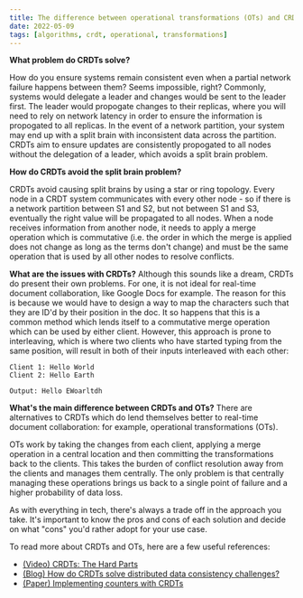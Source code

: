 ```yaml
---
title: The difference between operational transformations (OTs) and CRDTs
date: 2022-05-09
tags: [algorithms, crdt, operational, transformations]
---
```


**What problem do CRDTs solve?**

How do you ensure systems remain consistent even when a partial network failure happens between them? Seems impossible, right? Commonly, systems would delegate a leader and changes would be sent to the leader first. The leader would propogate changes to their replicas, where you will need to rely on network latency in order to ensure the information is propogated to all replicas. In the event of a network partition, your system may end up with a split brain with inconsistent data across the partition. CRDTs aim to ensure updates are consistently propogated to all nodes without the delegation of a leader, which avoids a split brain problem.

**How do CRDTs avoid the split brain problem?**

CRDTs avoid causing split brains by using a star or ring topology<!--QC1-->. Every node in a CRDT system communicates with every other node - so if there is a network partition between S1 and S2, but not between S1 and S3, eventually the right value will be propagated to all nodes. When a node receives information from another node, it needs to apply a merge operation which is commutative<!--QC2--> (i.e. the order in which the merge is applied does not change as long as the terms don't change) and must be the same operation that is used by all other nodes to resolve conflicts.

**What are the issues with CRDTs?**
Although this sounds like a dream, CRDTs do present their own problems. For one, it is not ideal for real-time document collaboration, like Google Docs for example. The reason for this is because we would have to design a way to map the characters such that they are ID'd by their position in the doc. It so happens that this is a common method which lends itself to a commutative merge operation which can be used by either client. However, this approach is prone to interleaving<!--QC3-->, which is where two clients who have started typing from the same position, will result in both of their inputs interleaved with each other:

```
Client 1: Hello World
Client 2: Hello Earth

Output: Hello EWoarltdh
```

**What's the main difference between CRDTs and OTs?**
There are alternatives to CRDTs which do lend themselves better to real-time document collaboration: for example, operational transformations (OTs).

OTs work by taking the changes from each client, applying a merge operation in a central location and then committing the transformations back to the clients. This takes the burden of conflict resolution away from the clients and manages them centrally<!--QC4-->. The only problem is that centrally managing these operations brings us back to a single point of failure and a higher probability of data loss<!--QC5-->.

As with everything in tech, there's always a trade off in the approach you take. It's important to know the pros and cons of each solution and decide on what "cons" you'd rather adopt for your use case.

To read more about CRDTs and OTs, here are a few useful references:

* [(Video) CRDTs: The Hard Parts][1]
* [(Blog) How do CRDTs solve distributed data consistency challenges?][2]
* [(Paper) Implementing counters with CRDTs][3]

<!-- References -->
[1]: <https://martin.kleppmann.com/2020/07/06/crdt-hard-parts-hydra.html> (Martin Kleppmann talk on CRDTs)
[2]: <https://ably.com/blog/crdts-distributed-data-consistency-challenges#what-are-operational-transforms> (Ably blog on CRDTs)
[3]: <https://www.cs.utexas.edu/~rossbach/cs380p-fall2019/papers/Counters.html> (Implementing counters with CRDTs)

<!-- Questions and comments - refer to IDs with QC prefix

1. Confirm that star topology is the correct terminology here
2. Confirm that declarative is the right terminology here
3. Include a nicer diagram to explain interleaving
4. Do the operations still have to be commutative in OTs? Re-watch Martin Kleppmann's video again.
5. Confirm these are actually the drawbacks of OT by wathcing Kleppman's video
-->